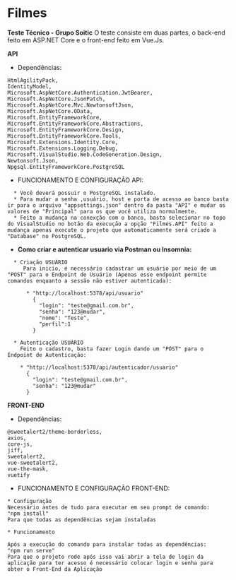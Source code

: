 # Filmes

**Teste Técnico - Grupo Soitic**
O teste consiste em duas partes, o back-end feito em ASP.NET Core e o front-end feito em Vue.Js.

 **API**

* Dependências: 
```
HtmlAgilityPack,
IdentityModel,
Microsoft.AspNetCore.Authentication.JwtBearer,
Microsoft.AspNetCore.JsonPatch,
Microsoft.AspNetCore.Mvc.NewtonsoftJson,
Microsoft.AspNetCore.OData,
Microsoft.EntityFrameworkCore,
Microsoft.EntityFrameworkCore.Abstractions,
Microsoft.EntityFrameworkCore.Design,
Microsoft.EntityFrameworkCore.Tools,
Microsoft.Extensions.Identity.Core,
Microsoft.Extensions.Logging.Debug,
Microsoft.VisualStudio.Web.CodeGeneration.Design,
Newtonsoft.Json,
Npgsql.EntityFrameworkCore.PostgreSQL
```

* FUNCIONAMENTO E CONFIGURAÇÃO API:
```
  * Você deverá possuir o PostgreSQL instalado. 
  * Para mudar a senha ,usuário, host e porta de acesso ao banco basta ir para o arquivo "appsettings.json" dentro da pasta "API" e mudar os valores de "Principal" para os que você utiliza normalmente.
  * Feito a mudança na conexção com o banco, basta selecionar no topo do VisualStudio no botão da execução a opção "Filmes.API" feito a mudança apenas execute o projeto que automaticamente será criado a "Database" no PostgreSQL.
```
* **Como criar e autenticar usuario via Postman ou Insomnia:**
```
  * Criação USUÁRIO
     Para inicio, é necessário cadastrar um usuário por meio de um "POST" para o Endpoint de Usuário (Apenas esse endpoint permite comandos enquanto a sessão não estiver autenticada):
     
      * "http://localhost:5378/api/usuario"
        {
          "login": "teste@gmail.com.br",
          "senha": "123@mudar",
          "nome": "Teste",
          "perfil":1
        }
```
```
  * Autenticação USUÁRIO
    Feito o cadastro, basta fazer Login dando um "POST" para o Endpoint de Autenticação:

    * "http://localhost:5378/api/autenticador/usuario"
      {
        "login": "teste@gmail.com.br",
        "senha": "123@mudar"
      }
```


 **FRONT-END**
 * Dependências: 
```
@sweetalert2/theme-borderless,
axios,
core-js,
jiff,
sweetalert2,
vue-sweetalert2,
vue-the-mask,
vuetify
```
* FUNCIONAMENTO E CONFIGURAÇÃO FRONT-END:
```
* Configuração
Necessário antes de tudo para executar em seu prompt de comando: 
"npm install"
Para que todas as dependências sejam instaladas

* Funcionamento

Após a execução do comando para instalar todas as dependências:
"npm run serve"
Para que o projeto rode após isso vai abrir a tela de login da aplicação para ter acesso é necessário colocar login e senha para obter o Front-End da Aplicação
```

